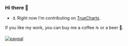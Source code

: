 ### Hi there 👋

- ⚓ Right now I'm contributing on [TrueCharts](https://github.com/truecharts/apps/). 


If you like my work, you can buy me a coffee ☕ or a beer 🍺.

[![paypal](https://img.shields.io/badge/Donate-PayPal-green.svg)](https://www.paypal.com/donate?hosted_button_id=FAC92A294YPRS)


<!--
**stavros-k/stavros-k** is a ✨ _special_ ✨ repository because its `README.md` (this file) appears on your GitHub profile.

Here are some ideas to get you started:

- 🔭 I’m currently working on ...
- 🌱 I’m currently learning ...
- 👯 I’m looking to collaborate on ...
- 🤔 I’m looking for help with ...
- 💬 Ask me about ...
- 📫 How to reach me: ...
- 😄 Pronouns: ...
- ⚡ Fun fact: ...
-->
